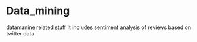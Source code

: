 # Data_mining
datamanine related stuff
It includes sentiment analysis of reviews based on twitter data
